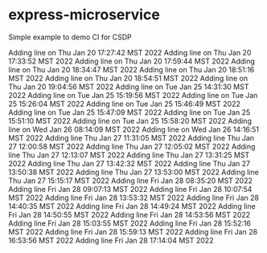 # express-microservice

Simple example to demo CI for CSDP

Adding line on Thu Jan 20 17:27:42 MST 2022
Adding line on Thu Jan 20 17:33:52 MST 2022
Adding line on Thu Jan 20 17:59:44 MST 2022
Adding line on Thu Jan 20 18:34:47 MST 2022
Adding line on Thu Jan 20 18:51:16 MST 2022
Adding line on Thu Jan 20 18:54:51 MST 2022
Adding line on Thu Jan 20 19:04:56 MST 2022
Adding line on Tue Jan 25 14:31:30 MST 2022
Adding line on Tue Jan 25 15:19:56 MST 2022
Adding line on Tue Jan 25 15:26:04 MST 2022
Adding line on Tue Jan 25 15:46:49 MST 2022
Adding line on Tue Jan 25 15:47:09 MST 2022
Adding line on Tue Jan 25 15:51:10 MST 2022
Adding line on Tue Jan 25 15:58:20 MST 2022
Adding line on Wed Jan 26 08:14:09 MST 2022
Adding line on Wed Jan 26 14:16:51 MST 2022
Adding line Thu Jan 27 11:31:05 MST 2022
Adding line Thu Jan 27 12:00:58 MST 2022
Adding line Thu Jan 27 12:05:02 MST 2022
Adding line Thu Jan 27 12:13:07 MST 2022
Adding line Thu Jan 27 13:31:25 MST 2022
Adding line Thu Jan 27 13:42:32 MST 2022
Adding line Thu Jan 27 13:50:38 MST 2022
Adding line Thu Jan 27 13:53:00 MST 2022
Adding line Thu Jan 27 15:15:17 MST 2022
Adding line Fri Jan 28 08:35:20 MST 2022
Adding line Fri Jan 28 09:07:13 MST 2022
Adding line Fri Jan 28 10:07:54 MST 2022
Adding line Fri Jan 28 13:53:32 MST 2022
Adding line Fri Jan 28 14:40:35 MST 2022
Adding line Fri Jan 28 14:49:24 MST 2022
Adding line Fri Jan 28 14:50:55 MST 2022
Adding line Fri Jan 28 14:53:56 MST 2022
Adding line Fri Jan 28 15:03:55 MST 2022
Adding line Fri Jan 28 15:52:16 MST 2022
Adding line Fri Jan 28 15:59:13 MST 2022
Adding line Fri Jan 28 16:53:56 MST 2022
Adding line Fri Jan 28 17:14:04 MST 2022
